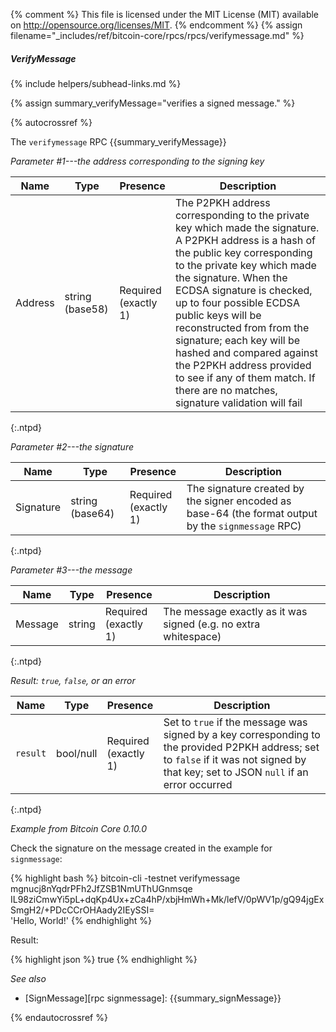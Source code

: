 {% comment %}
This file is licensed under the MIT License (MIT) available on
http://opensource.org/licenses/MIT.
{% endcomment %}
{% assign filename="_includes/ref/bitcoin-core/rpcs/rpcs/verifymessage.md" %}

##### VerifyMessage
{% include helpers/subhead-links.md %}

{% assign summary_verifyMessage="verifies a signed message." %}

{% autocrossref %}

The `verifymessage` RPC {{summary_verifyMessage}}

*Parameter #1---the address corresponding to the signing key*

| Name               | Type            | Presence                    | Description
|--------------------|-----------------|-----------------------------|----------------
| Address            | string (base58) | Required<br>(exactly 1) | The P2PKH address corresponding to the private key which made the signature.  A P2PKH address is a hash of the public key corresponding to the private key which made the signature.  When the ECDSA signature is checked, up to four possible ECDSA public keys will be reconstructed from from the signature; each key will be hashed and compared against the P2PKH address provided to see if any of them match.  If there are no matches, signature validation will fail
{:.ntpd}

*Parameter #2---the signature*

| Name               | Type            | Presence                    | Description
|--------------------|-----------------|-----------------------------|----------------
| Signature          | string (base64) | Required<br>(exactly 1)     | The signature created by the signer encoded as base-64 (the format output by the `signmessage` RPC)
{:.ntpd}

*Parameter #3---the message*

| Name               | Type            | Presence                    | Description
|--------------------|-----------------|-----------------------------|----------------
| Message            | string          | Required<br>(exactly 1)     | The message exactly as it was signed (e.g. no extra whitespace)
{:.ntpd}

*Result: `true`, `false`, or an error*

| Name               | Type            | Presence                    | Description
|--------------------|-----------------|-----------------------------|----------------
| `result`           | bool/null       | Required<br>(exactly 1)     | Set to `true` if the message was signed by a key corresponding to the provided P2PKH address; set to `false` if it was not signed by that key; set to JSON `null` if an error occurred
{:.ntpd}

*Example from Bitcoin Core 0.10.0*

Check the signature on the message created in the example for
`signmessage`:

{% highlight bash %}
bitcoin-cli -testnet verifymessage \
  mgnucj8nYqdrPFh2JfZSB1NmUThUGnmsqe \
  IL98ziCmwYi5pL+dqKp4Ux+zCa4hP/xbjHmWh+Mk/lefV/0pWV1p/gQ94jgExSmgH2/+PDcCCrOHAady2IEySSI= \
  'Hello, World!'
{% endhighlight %}

Result:

{% highlight json %}
true
{% endhighlight %}

*See also*

* [SignMessage][rpc signmessage]: {{summary_signMessage}}

{% endautocrossref %}
